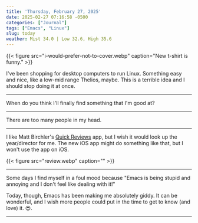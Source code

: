 ```yaml
---
title: 'Thursday, February 27, 2025'
date: 2025-02-27 07:16:58 -0500
categories: ["Journal"]
tags: ["Emacs", "Linux"]
slug: today
weather: Mist 34.0 | Low 32.6, High 35.6
---
```


{{< figure src="i-would-prefer-not-to-cover.webp" caption="New t-shirt is funny." >}}

I've been shopping for desktop computers to run Linux. Something easy and nice, like a low-mid range Thelios, maybe. This is a terrible idea and I should stop doing it at once.

----

When do you think I'll finally find something that I'm good at?

----

There are too many people in my head.

----

I like Matt Birchler's [Quick Reviews](https://quickreviews.app/) app, but I wish it would look up the year/director for me. The new iOS app might do something like that, but I won't use the app on iOS.

{{< figure src="review.webp" caption="" >}}

----

Some days I find myself in a foul mood because "Emacs is being stupid and annoying and I don't feel like dealing with it!"

Today, though, Emacs has been making me absolutely giddy. It can be wonderful, and I wish more people could put in the time to get to know (and love) it. 😍.

----

